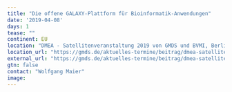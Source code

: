 ```yaml
---
title: "Die offene GALAXY-Plattform für Bioinformatik-Anwendungen"
date: '2019-04-08'
days: 1
tease: ""
continent: EU
location: "DMEA - Satellitenveranstaltung 2019 von GMDS und BVMI, Berlin, Germany"
location_url: "https://gmds.de/aktuelles-termine/beitrag/dmea-satellitenveranstaltung-2019-von-gmds-und-bvmi-bis-2018-conhit-satellitenveranstaltung/"
external_url: "https://gmds.de/aktuelles-termine/beitrag/dmea-satellitenveranstaltung-2019-von-gmds-und-bvmi-bis-2018-conhit-satellitenveranstaltung/"
gtn: false
contact: "Wolfgang Maier"
image: 
---
```

